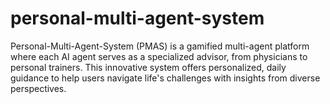 # personal-multi-agent-system
Personal-Multi-Agent-System (PMAS) is a gamified multi-agent platform where each AI agent serves as a specialized advisor, from physicians to personal trainers. This innovative system offers personalized, daily guidance to help users navigate life's challenges with insights from diverse perspectives.
